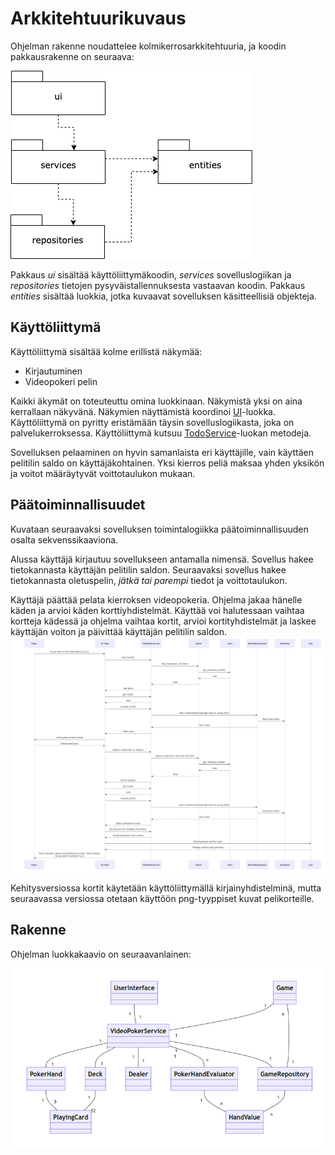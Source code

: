 # Arkkitehtuurikuvaus

Ohjelman rakenne noudattelee kolmikerrosarkkitehtuuria, ja koodin pakkausrakenne on seuraava:

![Pakkausrakenne](./kuvat/arkkitehtuuri-pakkaus.png)

Pakkaus _ui_ sisältää käyttöliittymäkoodin, _services_ sovelluslogiikan ja _repositories_ tietojen pysyväistallennuksesta vastaavan koodin. Pakkaus _entities_ sisältää luokkia, jotka kuvaavat sovelluksen käsitteellisiä objekteja.

## Käyttöliittymä

Käyttöliittymä sisältää kolme erillistä näkymää:

- Kirjautuminen
- Videopokeri pelin

Kaikki äkymät on toteuteuttu omina luokkinaan. Näkymistä yksi on aina kerrallaan näkyvänä. Näkymien näyttämistä koordinoi [UI](../src/ui/ui.py)-luokka. Käyttöliittymä on pyritty eristämään täysin sovelluslogiikasta, joka on palvelukerroksessa. Käyttöliittymä kutsuu [TodoService](../src/services/todo_service.py)-luokan metodeja.

Sovelluksen pelaaminen on hyvin samanlaista eri käyttäjille, vain käyttäen pelitilin saldo on käyttäjäkohtainen. Yksi kierros peliä maksaa yhden yksikön ja voitot määräytyvät voittotaulukon mukaan.

## Päätoiminnallisuudet

Kuvataan seuraavaksi sovelluksen toimintalogiikka  päätoiminnallisuuden osalta sekvenssikaaviona.

Alussa käyttäjä kirjautuu sovellukseen antamalla nimensä. Sovellus hakee tietokannasta käyttäjän pelitilin saldon. Seuraavaksi sovellus hakee tietokannasta oletuspelin, _jätkä tai parempi_ tiedot ja voittotaulukon. 

Käyttäjä päättää pelata kierroksen videopokeria. Ohjelma jakaa hänelle käden ja arvioi käden korttiyhdistelmät. Käyttää voi halutessaan vaihtaa kortteja kädessä ja ohjelma vaihtaa kortit, arvioi kortityhdistelmät ja laskee käyttäjän voiton ja päivittää käyttäjän pelitilin saldon.
![Sekvenssikaavio](./kuvat/sekvenssi-pelin_kulku.png)

Kehitysversiossa kortit käytetään käyttöliittymällä kirjainyhdistelminä, mutta seuraavassa versiossa otetaan käyttöön png-tyyppiset kuvat pelikorteille.

## Rakenne

Ohjelman luokkakaavio on seuraavanlainen:

![Luokkakaavio](./kuvat/arkkitehtuuri-luokkakaavio.png)
